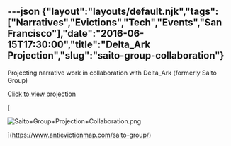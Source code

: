 ---json
{"layout":"layouts/default.njk","tags":["Narratives","Evictions","Tech","Events","San Francisco"],"date":"2016-06-15T17:30:00","title":"Delta_Ark Projection","slug":"saito-group-collaboration"}
---

Projecting narrative work in collaboration with Delta\_Ark (formerly Saito Group)

[Click to view projection](https://www.antievictionmap.com/saito-group/)

[

![Saito+Group+Projection+Collaboration.png](https://images.squarespace-cdn.com/content/v1/52b7d7a6e4b0b3e376ac8ea2/1514053817805-MI4265ZUIGMY4LRIJQC9/ke17ZwdGBToddI8pDm48kGOva5xRY11yEOLqfXvKaRRZw-zPPgdn4jUwVcJE1ZvWQUxwkmyExglNqGp0IvTJZamWLI2zvYWH8K3-s_4yszcp2ryTI0HqTOaaUohrI8PIcSBkQ2KgsH2PIAWjNd1wZHTI3_FwxYGgGj3u8vsgJFk/Saito%2BGroup%2BProjection%2BCollaboration.png)

](https://www.antievictionmap.com/saito-group/)
